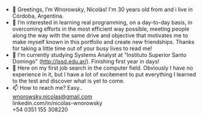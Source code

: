 - 👋 Greetings, I’m Wnorowsky, Nicolás! I'm 30 years old from and i live in Córdoba, Argentina.
- 👀 I’m interested in learning real programming, on a day-to-day basis, in overcoming efforts in the most efficient way possible, meeting people along the way with the same drive and objective that motivates me to make myself known in this portfolio and create new friendships. Thanks for taking a little time out of your busy lives to read me!
- 🌱 I'm currently studying Systems Analyst at "Instituto Superior Santo Domingo" (http://issd.edu.ar/). Finishing first year in days!
- 💞️ Here on my first job search in the computer field. Obviously I have no experience in it, but I have a lot of excitement to put everything I learned to the test and discover what is yet to come.
- 📫 How to reach me? Easy..</br>
wnorowsky.nicolas@gmail.com</br>
linkedin.com/in/nicolas-wnorowsky</br>
+54 0351 155 308220

<!---
wnorowsky/wnorowsky is a ✨ special ✨ repository because its `README.md` (this file) appears on your GitHub profile.
You can click the Preview link to take a look at your changes.
--->
